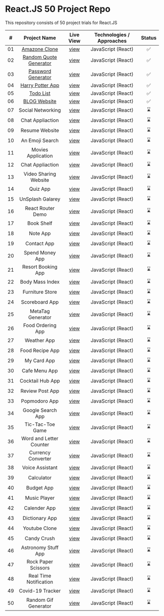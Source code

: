 # React.JS 50 Project Repo

This repository consists of 50 project trials for React.JS

| **#** |    **Project Name**     | **Live View** | **Technologies / Approaches** | **Status** |
| :---: | :---------------------: | :-----------: | :---------------------------: | :--------: |
|  01   |      [Amazone Clone](https://github.com/azateser/50-React-Project/tree/main/1.%20Amazone%20Clone)      |   [view](https://azateser.github.io/50-React-Project/1.%20Amazone%20Clone/Live/)    |      JavaScript (React)       |     ✅     |
|  02   | [Random Quote Generator](https://github.com/azateser/50-React-Project/tree/main/2.%20Random%20Quote%20Generator)  |   [view](https://azateser.github.io/50-React-Project/2.%20Random%20Quote%20Generator/Live/)    |      JavaScript (React)       |     ✅     |
|  03   |   [Password Generator](https://github.com/azateser/50-React-Project/tree/main/3.%20Password%20Generator)    |   [view](https://azateser.github.io/50-React-Project/3.%20Password%20Generator/Live/)    |      JavaScript (React)       |     ✅     |
|  04   |    [Harry Potter App](https://github.com/azateser/50-React-Project/tree/main/4.%20Harry%20Potter%20App)     |   [view](https://azateser.github.io/50-React-Project/4.%20Harry%20Potter%20App/Live/)    |      JavaScript (React)       |     ✅     |
|  05   |        [Todo List](https://github.com/azateser/50-React-Project/tree/main/5.%20Todo%20List)        |   [view](https://azateser.github.io/50-React-Project/5.%20Todo%20List/Live/)    |      JavaScript (React)       |     ✅     |
|  06   |      [BLOG Website](https://github.com/azateser/50-React-Project/tree/main/6.%20Blog%20Website)       |   [view](https://azateser.github.io/50-React-Project/6.%20Blog%20Website/Live/)    |      JavaScript (React)       |     ✅     |
|  07   |    Social Networking    |   [view]()    |      JavaScript (React)       |     ⌛     |
|  08   |    Chat Appliaction     |   [view]()    |      JavaScript (React)       |     ⌛     |
|  09   |     Resume Website      |   [view]()    |      JavaScript (React)       |     ⌛     |
|  10   |     An Emoji Search     |   [view]()    |      JavaScript (React)       |     ⌛     |
|  11   |   Movies Application    |   [view]()    |      JavaScript (React)       |     ⌛     |
|  12   |    Chat Appliaction     |   [view]()    |      JavaScript (React)       |     ⌛     |
|  13   |  Video Sharing Website  |   [view]()    |      JavaScript (React)       |     ⌛     |
|  14   |        Quiz App         |   [view]()    |      JavaScript (React)       |     ⌛     |
|  15   |    UnSplash Galarey     |   [view]()    |      JavaScript (React)       |     ⌛     |
|  16   |    React Router Demo    |   [view]()    |      JavaScript (React)       |     ⌛     |
|  17   |       Book Shelf        |   [view]()    |      JavaScript (React)       |     ⌛     |
|  18   |        Note App         |   [view]()    |      JavaScript (React)       |     ⌛     |
|  19   |       Contact App       |   [view]()    |      JavaScript (React)       |     ⌛     |
|  20   |     Spend Money App     |   [view]()    |      JavaScript (React)       |     ⌛     |
|  21   |   Resort Booking App    |   [view]()    |      JavaScript (React)       |     ⌛     |
|  22   |     Body Mass Index     |   [view]()    |      JavaScript (React)       |     ⌛     |
|  23   |     Furniture Store     |   [view]()    |      JavaScript (React)       |     ⌛     |
|  24   |     Scoreboard App      |   [view]()    |      JavaScript (React)       |     ⌛     |
|  25   |    MetaTag Generator    |   [view]()    |      JavaScript (React)       |     ⌛     |
|  26   |    Food Ordering App    |   [view]()    |      JavaScript (React)       |     ⌛     |
|  27   |       Weather App       |   [view]()    |      JavaScript (React)       |     ⌛     |
|  28   |     Food Recipe App     |   [view]()    |      JavaScript (React)       |     ⌛     |
|  29   |       My Card App       |   [view]()    |      JavaScript (React)       |     ⌛     |
|  30   |      Cafe Menu App      |   [view]()    |      JavaScript (React)       |     ⌛     |
|  31   |    Cocktail Hub App     |   [view]()    |      JavaScript (React)       |     ⌛     |
|  32   |     Review Post App     |   [view]()    |      JavaScript (React)       |     ⌛     |
|  33   |      Popmodoro App      |   [view]()    |      JavaScript (React)       |     ⌛     |
|  34   |    Google Search App    |   [view]()    |      JavaScript (React)       |     ⌛     |
|  35   |    Tic-Tac-Toe Game     |   [view]()    |      JavaScript (React)       |     ⌛     |
|  36   | Word and Letter Counter |   [view]()    |      JavaScript (React)       |     ⌛     |
|  37   |   Currency Converter    |   [view]()    |      JavaScript (React)       |     ⌛     |
|  38   |     Voice Assistant     |   [view]()    |      JavaScript (React)       |     ⌛     |
|  39   |       Calculator        |   [view]()    |      JavaScript (React)       |     ⌛     |
|  40   |       Budget App        |   [view]()    |      JavaScript (React)       |     ⌛     |
|  41   |      Music Player       |   [view]()    |      JavaScript (React)       |     ⌛     |
|  42   |      Calender App       |   [view]()    |      JavaScript (React)       |     ⌛     |
|  43   |     Dictionary App      |   [view]()    |      JavaScript (React)       |     ⌛     |
|  44   |      Youtube Clone      |   [view]()    |      JavaScript (React)       |     ⌛     |
|  45   |       Candy Crush       |   [view]()    |      JavaScript (React)       |     ⌛     |
|  46   |   Astronomy Stuff App   |   [view]()    |      JavaScript (React)       |     ⌛     |
|  47   |   Rock Paper Scissors   |   [view]()    |      JavaScript (React)       |     ⌛     |
|  48   | Real Time Notification  |   [view]()    |      JavaScript (React)       |     ⌛     |
|  49   |    Covid-19 Tracker     |   [view]()    |      JavaScript (React)       |     ⌛     |
|  50   |  Random Gif Generator   |   [view]()    |      JavaScript (React)       |     ⌛     |
